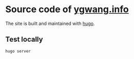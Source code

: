 # Source code of [ygwang.info](http://ygwang.info)

The site is built and maintained with [hugo](https://gohugo.io/).

## Test locally

```shell
hugo server
```
